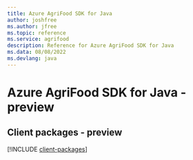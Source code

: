 ```yaml
---
title: Azure AgriFood SDK for Java
author: joshfree
ms.author: jfree
ms.topic: reference
ms.service: agrifood
description: Reference for Azure AgriFood SDK for Java
ms.data: 08/08/2022
ms.devlang: java
---
```

# Azure AgriFood SDK for Java - preview

## Client packages - preview
[!INCLUDE [client-packages](agrifood-client-index.md)]